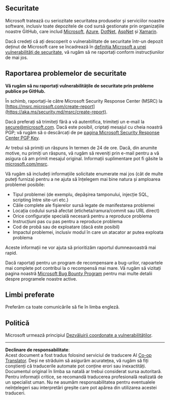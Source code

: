 <!--
CO_OP_TRANSLATOR_METADATA:
{
  "original_hash": "6219479cf6fbf12caea739ca4564ca3f",
  "translation_date": "2025-10-20T17:04:27+00:00",
  "source_file": "SECURITY.md",
  "language_code": "ro"
}
-->
## Securitate

Microsoft tratează cu seriozitate securitatea produselor și serviciilor noastre software, inclusiv toate depozitele de cod sursă gestionate prin organizațiile noastre GitHub, care includ [Microsoft](https://github.com/Microsoft), [Azure](https://github.com/Azure), [DotNet](https://github.com/dotnet), [AspNet](https://github.com/aspnet) și [Xamarin](https://github.com/xamarin).

Dacă credeți că ați descoperit o vulnerabilitate de securitate într-un depozit deținut de Microsoft care se încadrează în [definiția Microsoft a unei vulnerabilități de securitate](https://aka.ms/security.md/definition), vă rugăm să ne raportați conform instrucțiunilor de mai jos.

## Raportarea problemelor de securitate

**Vă rugăm să nu raportați vulnerabilitățile de securitate prin probleme publice pe GitHub.**

În schimb, raportați-le către Microsoft Security Response Center (MSRC) la [https://msrc.microsoft.com/create-report](https://aka.ms/security.md/msrc/create-report).

Dacă preferați să trimiteți fără a vă autentifica, trimiteți un e-mail la [secure@microsoft.com](mailto:secure@microsoft.com). Dacă este posibil, criptați mesajul cu cheia noastră PGP; vă rugăm să o descărcați de pe [pagina Microsoft Security Response Center PGP Key](https://aka.ms/security.md/msrc/pgp).

Ar trebui să primiți un răspuns în termen de 24 de ore. Dacă, din anumite motive, nu primiți un răspuns, vă rugăm să reveniți prin e-mail pentru a vă asigura că am primit mesajul original. Informații suplimentare pot fi găsite la [microsoft.com/msrc](https://www.microsoft.com/msrc).

Vă rugăm să includeți informațiile solicitate enumerate mai jos (cât de multe puteți furniza) pentru a ne ajuta să înțelegem mai bine natura și amploarea problemei posibile:

* Tipul problemei (de exemplu, depășirea tamponului, injecție SQL, scripting între site-uri etc.)
* Căile complete ale fișierelor sursă legate de manifestarea problemei
* Locația codului sursă afectat (eticheta/ramura/commit sau URL direct)
* Orice configurație specială necesară pentru a reproduce problema
* Instrucțiuni pas cu pas pentru a reproduce problema
* Cod de probă sau de exploatare (dacă este posibil)
* Impactul problemei, inclusiv modul în care un atacator ar putea exploata problema

Aceste informații ne vor ajuta să prioritizăm raportul dumneavoastră mai rapid.

Dacă raportați pentru un program de recompensare a bug-urilor, rapoartele mai complete pot contribui la o recompensă mai mare. Vă rugăm să vizitați pagina noastră [Microsoft Bug Bounty Program](https://aka.ms/security.md/msrc/bounty) pentru mai multe detalii despre programele noastre active.

## Limbi preferate

Preferăm ca toate comunicările să fie în limba engleză.

## Politică

Microsoft urmează principiul [Dezvăluirii coordonate a vulnerabilităților](https://aka.ms/security.md/cvd).

---

**Declinare de responsabilitate**:  
Acest document a fost tradus folosind serviciul de traducere AI [Co-op Translator](https://github.com/Azure/co-op-translator). Deși ne străduim să asigurăm acuratețea, vă rugăm să fiți conștienți că traducerile automate pot conține erori sau inexactități. Documentul original în limba sa natală ar trebui considerat sursa autoritară. Pentru informații critice, se recomandă traducerea profesională realizată de un specialist uman. Nu ne asumăm responsabilitatea pentru eventualele neînțelegeri sau interpretări greșite care pot apărea din utilizarea acestei traduceri.